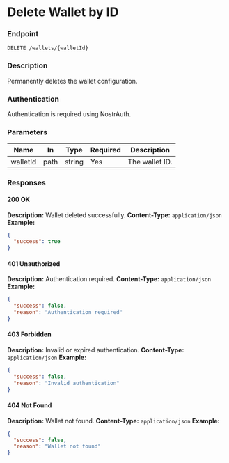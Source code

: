 # Delete Wallet by ID

### Endpoint

`DELETE /wallets/{walletId}`

### Description

Permanently deletes the wallet configuration.

### Authentication

Authentication is required using NostrAuth.

### Parameters

| Name     | In   | Type   | Required | Description    |
| -------- | ---- | ------ | -------- | -------------- |
| walletId | path | string | Yes      | The wallet ID. |

### Responses

#### 200 OK

**Description:** Wallet deleted successfully.
**Content-Type:** `application/json`
**Example:**

```json
{
  "success": true
}
```

#### 401 Unauthorized

**Description:** Authentication required.
**Content-Type:** `application/json`
**Example:**

```json
{
  "success": false,
  "reason": "Authentication required"
}
```

#### 403 Forbidden

**Description:** Invalid or expired authentication.
**Content-Type:** `application/json`
**Example:**

```json
{
  "success": false,
  "reason": "Invalid authentication"
}
```

#### 404 Not Found

**Description:** Wallet not found.
**Content-Type:** `application/json`
**Example:**

```json
{
  "success": false,
  "reason": "Wallet not found"
}
```

